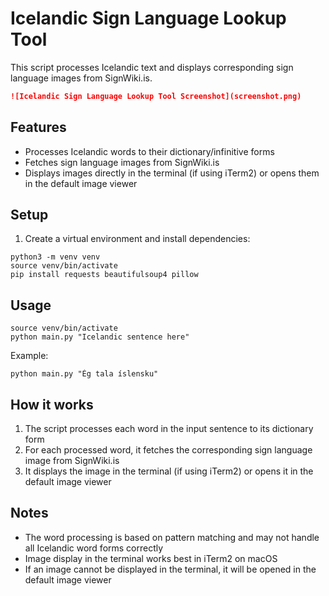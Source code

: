 # Icelandic Sign Language Lookup Tool

This script processes Icelandic text and displays corresponding sign language images from SignWiki.is.

```markdown
![Icelandic Sign Language Lookup Tool Screenshot](screenshot.png)
```

## Features 

- Processes Icelandic words to their dictionary/infinitive forms
- Fetches sign language images from SignWiki.is
- Displays images directly in the terminal (if using iTerm2) or opens them in the default image viewer

## Setup

1. Create a virtual environment and install dependencies:
```
python3 -m venv venv
source venv/bin/activate
pip install requests beautifulsoup4 pillow
```

## Usage

```
source venv/bin/activate
python main.py "Icelandic sentence here"
```

Example:
```
python main.py "Ég tala íslensku"
```

## How it works

1. The script processes each word in the input sentence to its dictionary form
2. For each processed word, it fetches the corresponding sign language image from SignWiki.is
3. It displays the image in the terminal (if using iTerm2) or opens it in the default image viewer

## Notes

- The word processing is based on pattern matching and may not handle all Icelandic word forms correctly
- Image display in the terminal works best in iTerm2 on macOS
- If an image cannot be displayed in the terminal, it will be opened in the default image viewer